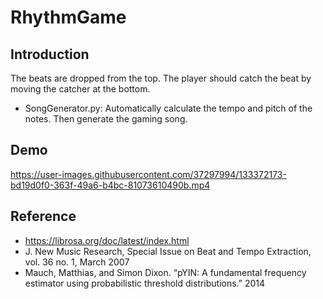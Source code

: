 # RhythmGame

## Introduction
The beats are dropped from the top. The player should catch the beat by moving the catcher at the bottom.

* SongGenerator.py: Automatically calculate the tempo and pitch of the notes. Then generate the gaming song.

## Demo



https://user-images.githubusercontent.com/37297994/133372173-bd19d0f0-363f-49a6-b4bc-81073610490b.mp4


## Reference
* https://librosa.org/doc/latest/index.html
* J. New Music Research, Special Issue on Beat and Tempo Extraction, vol. 36 no. 1, March 2007
* Mauch, Matthias, and Simon Dixon. “pYIN: A fundamental frequency estimator using probabilistic threshold distributions.” 2014
